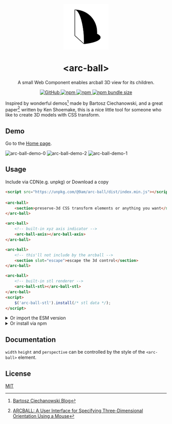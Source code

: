 <div align="center">
    <img src="https://raw.githubusercontent.com/9am/arc-ball/main/logo.svg" alt="arc-ball-logo" width="140" height="140" />
    <h1>&lt;arc-ball&gt;</h1>
	<p>A small Web Component enables arcball 3D view for its children.</p>
    <p>
        <a href="https://github.com/9am/arc-ball/blob/main/LICENSE">
            <img alt="GitHub" src="https://img.shields.io/github/license/9am/arc-ball?style=flat-square&color=success">
        </a>
        <a href="https://www.npmjs.com/package/@9am/arc-ball">
            <img alt="npm" src="https://img.shields.io/npm/v/@9am/arc-ball?style=flat-square&color=orange">
        </a>
        <a href="https://www.npmjs.com/package/@9am/arc-ball">
            <img alt="npm" src="https://img.shields.io/npm/dt/@9am/arc-ball?style=flat-square&color=blue">
        </a>
        <a href="https://bundlephobia.com/package/@9am/arc-ball@latest">
            <img alt="npm bundle size" src="https://img.shields.io/bundlephobia/minzip/@9am/arc-ball?style=flat-square">
        </a>
    </p>
</div>

Inspired by wonderful demos[^1] made by Bartosz Ciechanowski, and a great paper[^2] written by Ken Shoemake, this is a nice little tool for someone who like to create 3D models with CSS transform.

## Demo

Go to the [Home page](https://9am.github.io/arc-ball/).

<img width="32%" alt="arc-ball-demo-0" src="https://github.com/9am/arc-ball/assets/1435457/b7b86f36-229f-4a0b-a8a7-17d699b49e79" />
<img width="32%" alt="arc-ball-demo-2" src="https://github.com/9am/arc-ball/assets/1435457/f317ecd2-b6e0-43ff-8f74-8ab6e878b321" />
<img width="32%" alt="arc-ball-demo-1" src="https://github.com/9am/arc-ball/assets/1435457/66f0ed72-934e-40d0-8f7d-f67140cdfde8" />

## Usage

Include via CDN(e.g. unpkg) or Download a copy

```html
<script src="https://unpkg.com/@9am/arc-ball/dist/index.min.js"></script>

<arc-ball>
    <section>preserve-3d CSS transform elements or anything you want</section>
</arc-ball>
```

```html
<arc-ball>
    <!-- built-in xyz axis indicator -->
    <arc-ball-axis></arc-ball-axis>
</arc-ball>
```

```html
<arc-ball>
    <!-- this'll not include by the arcball -->
    <section slot="escape">escape the 3d control</section>
</arc-ball>
```

```html
<arc-ball>
    <!-- built-in stl renderer -->
    <arc-ball-stl></arc-ball-stl>
</arc-ball>
<script>
    $('arc-ball-stl').install(/* stl data */);
</script>
```

<details>
    <summary>Or import the ESM version</summary>

```html
<script type="module">
    import 'https://unpkg.com/@9am/arc-ball/dist/index.es.js';
</script>
```

</details>

<details>
    <summary>Or install via npm</summary>

```sh
npm install @9am/arc-ball
```

</details>

## Documentation

`width` `height` and `perspective` can be controlled by the style of the `<arc-ball>` element.

## License
[MIT](LICENSE)

[^1]: [Bartosz Ciechanowski Blog](https://ciechanow.ski/)
[^2]: [ARCBALL: A User Interface for Specifying Three-Dimensional Orientation Using a Mouse](https://graphicsinterface.org/wp-content/uploads/gi1992-18.pdf)
